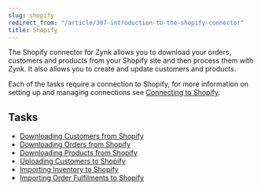 ```yaml
---
slug: shopify
redirect_from: "/article/307-introduction-to-the-shopify-connector"
title: Shopify
---
```

The Shopify connector for Zynk allows you to download your orders, customers and products from your Shopify site and then process them with Zynk. It also allows you to create and update customers and products.

Each of the tasks require a connection to Shopify, for more information on setting up and managing connections see [Connecting to Shopify](connecting-to-shopify).

## Tasks

* [Downloading Customers from Shopify](downloading-customers-from-shopify)
* [Downloading Orders from Shopify](downloading-orders-from-shopify)
* [Downloading Products from Shopify](downloading-products-from-shopify)
* [Uploading Customers to Shopify](uploading-customers-to-shopify)
* [Importing Inventory to Shopify](importing-inventory-to-shopify)
* [Importing Order Fulfilments to Shopify](importing-fulfilments-to-shopify)